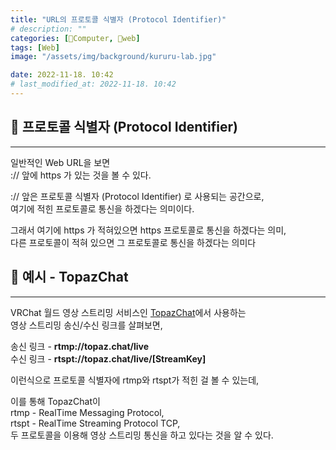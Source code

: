 ```yaml
---
title: "URL의 프로토콜 식별자 (Protocol Identifier)"
# description: ""
categories: [💫Computer, 🌚web]
tags: [Web]
image: "/assets/img/background/kururu-lab.jpg"

date: 2022-11-18. 10:42
# last_modified_at: 2022-11-18. 10:42
---
```


## 💫 프로토콜 식별자 (Protocol Identifier)

---

일반적인 Web URL을 보면  
:// 앞에 https 가 있는 것을 볼 수 있다.  

:// 앞은 프로토콜 식별자 (Protocol Identifier) 로 사용되는 공간으로,  
여기에 적힌 프로토콜로 통신을 하겠다는 의미이다.  

그래서 여기에 https 가 적혀있으면 https 프로토콜로 통신을 하겠다는 의미,  
다른 프로토콜이 적혀 있으면 그 프로토콜로 통신을 하겠다는 의미다  

## 💫 예시 - TopazChat

---

VRChat 월드 영상 스트리밍 서비스인 [TopazChat](https://github.com/TopazChat/TopazChat)에서 사용하는  
영상 스트리밍 송신/수신 링크를 살펴보면,  

송신 링크 - **rtmp://topaz.chat/live**  
수신 링크 - **rtspt://topaz.chat/live/[StreamKey]**  

이런식으로 프로토콜 식별자에 rtmp와 rtspt가 적힌 걸 볼 수 있는데,  

이를 통해 TopazChat이  
rtmp - RealTime Messaging Protocol,  
rtspt - RealTime Streaming Protocol TCP,  
두 프로토콜을 이용해 영상 스트리밍 통신을 하고 있다는 것을 알 수 있다.  
